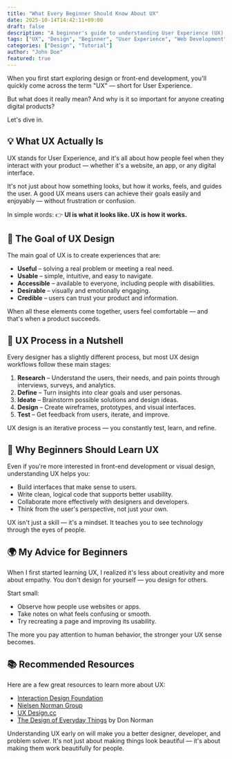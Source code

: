 ```yaml
---
title: "What Every Beginner Should Know About UX"
date: 2025-10-14T14:42:11+09:00
draft: false
description: "A beginner's guide to understanding User Experience (UX) design - what it is, why it matters, and how to get started."
tags: ["UX", "Design", "Beginner", "User Experience", "Web Development"]
categories: ["Design", "Tutorial"]
author: "John Doe"
featured: true
---
```


When you first start exploring design or front-end development, you'll quickly come across the term "UX" — short for User Experience.

But what does it really mean? And why is it so important for anyone creating digital products?

Let's dive in.

## 💡 What UX Actually Is

UX stands for User Experience, and it's all about how people feel when they interact with your product — whether it's a website, an app, or any digital interface.

It's not just about how something looks, but how it works, feels, and guides the user.
A good UX means users can achieve their goals easily and enjoyably — without frustration or confusion.

In simple words:
👉 **UI is what it looks like. UX is how it works.**

## 🎯 The Goal of UX Design

The main goal of UX is to create experiences that are:

- **Useful** – solving a real problem or meeting a real need.
- **Usable** – simple, intuitive, and easy to navigate.
- **Accessible** – available to everyone, including people with disabilities.
- **Desirable** – visually and emotionally engaging.
- **Credible** – users can trust your product and information.

When all these elements come together, users feel comfortable — and that's when a product succeeds.

## 🧭 UX Process in a Nutshell

Every designer has a slightly different process, but most UX design workflows follow these main stages:

1. **Research** – Understand the users, their needs, and pain points through interviews, surveys, and analytics.
2. **Define** – Turn insights into clear goals and user personas.
3. **Ideate** – Brainstorm possible solutions and design ideas.
4. **Design** – Create wireframes, prototypes, and visual interfaces.
5. **Test** – Get feedback from users, iterate, and improve.

UX design is an iterative process — you constantly test, learn, and refine.

## 🧠 Why Beginners Should Learn UX

Even if you're more interested in front-end development or visual design, understanding UX helps you:

- Build interfaces that make sense to users.
- Write clean, logical code that supports better usability.
- Collaborate more effectively with designers and developers.
- Think from the user's perspective, not just your own.

UX isn't just a skill — it's a mindset. It teaches you to see technology through the eyes of people.

## 🌍 My Advice for Beginners

When I first started learning UX, I realized it's less about creativity and more about empathy.
You don't design for yourself — you design for others.

Start small:

- Observe how people use websites or apps.
- Take notes on what feels confusing or smooth.
- Try recreating a page and improving its usability.

The more you pay attention to human behavior, the stronger your UX sense becomes.

## 📚 Recommended Resources

Here are a few great resources to learn more about UX:

- [Interaction Design Foundation](https://www.interaction-design.org/)
- [Nielsen Norman Group](https://www.nngroup.com/)
- [UX Design.cc](https://uxdesign.cc/)
- [The Design of Everyday Things](https://www.amazon.com/Design-Everyday-Things-Revised-Expanded/dp/0465050654) by Don Norman

Understanding UX early on will make you a better designer, developer, and problem solver.
It's not just about making things look beautiful — it's about making them work beautifully for people.
